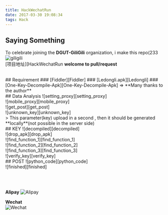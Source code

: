 ```yaml
---
title: HackWechatRun
date: 2017-03-30 19:08:34
tags: Hack
---
```


## Saying Something
To celebrate joining the **DGUT-GiliGili** organization, i make this repo(233
![giligili][giligili]
<br>
[项目地址][HackWechatRun
**welcome to pull/request**
<!--more-->

<br>
## Requirement
### [Fiddler][Fiddler]
### [Ledongli.apk][Ledongli]
### [One-Key-Decompile-Apk][One-Key-Decompile-Apk] => **Many thanks to the author**

<br>
## Data Analysis
![setting_proxy][setting_proxy]
<br>
![mobile_proxy][mobile_proxy]
<br>
![get_post][get_post]
<br>
![unknown_key][unknown_key]
<br>
> This parameter(key) upload in a second , then it should be generated **locally**(not possible in the server side)

<br>
## KEY
![decompiled][decompiled]
<br>
![drop_apk][drop_apk]
<br>
![find_function_1][find_function_1]
<br>
![find_function_2][find_function_2]
<br>
![find_function_3][find_function_3]
<br>
![verify_key][verify_key]

<br>
## POST
![python_code][python_code]
<br>
![finished][finished]

<br><br>

**Alipay** 
![Alipay][Alipay]

**Wechat**  
![Wechat][Wechat]

[Alipay]: https://of4jd0bcc.qnssl.com/Blog/%E6%89%93%E8%B5%8F/alipay/shakalaka_ailipay.gif?imageView2/1/w/200/h/200
[Wechat]: https://of4jd0bcc.qnssl.com/Blog/%E6%89%93%E8%B5%8F/wechat/patapon_wechat.gif?imageView2/1/w/200/h/200

[HackWechatRun]: https://github.com/Evilmass/HackWechatRun
[giligili]: https://of4jd0bcc.qnssl.com/HackWechatRun/giligili.png
[Fiddler]: https://www.telerik.com/download/fiddler
[Ledongli]: http://ledongli.cn/officialWebsite/index_mobile.html
[One-Key-Decompile-Apk]: https://of4jd0bcc.qnssl.com/HackWechatRun/One-Key-Decompile-Apk.png 
[setting_proxy]: https://of4jd0bcc.qnssl.com/HackWechatRun/setting_proxy.png
[mobile_proxy]: https://of4jd0bcc.qnssl.com/HackWechatRun/mobile_proxy.jpg
[decompiled]: https://of4jd0bcc.qnssl.com/HackWechatRun/decompiled.png
[get_post]: https://of4jd0bcc.qnssl.com/HackWechatRun/get_post.png
[unknown_key]: https://of4jd0bcc.qnssl.com/HackWechatRun/unknown_key.png
[find_function_1]: https://of4jd0bcc.qnssl.com/HackWechatRun/find_function_1.png
[find_function_2]: https://of4jd0bcc.qnssl.com/HackWechatRun/find_function_2.png
[find_function_3]: https://of4jd0bcc.qnssl.com/HackWechatRun/find_function_3.png
[drop_apk]: https://of4jd0bcc.qnssl.com/HackWechatRun/drop_apk.png
[verify_key]: https://of4jd0bcc.qnssl.com/HackWechatRun/verify_key.png
[python_code]: https://of4jd0bcc.qnssl.com/HackWechatRun/python_code.png
[finished]: https://of4jd0bcc.qnssl.com/HackWechatRun/finished.png